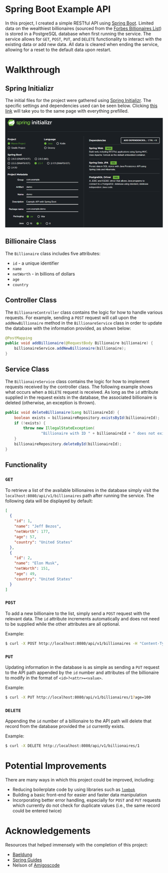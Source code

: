 # Spring Boot Example API
In this project, I created a simple RESTful API using [Spring Boot](https://spring.io/projects/spring-boot). Limited data on the wealthiest billionaires (sourced from the [Forbes Billionaires List](https://www.forbes.com/billionaires/)) is stored in a PostgreSQL database when first running the service. The service allows for `GET`, `POST`, `PUT`, and `DELETE` functionality to interact with the existing data or add new data. All data is cleared when ending the service, allowing for a reset to the default data upon restart.

# Walkthrough
## Spring Initializr
The initial files for the project were gathered using [Spring Initializr](https://start.spring.io/). The specific settings and dependencies used can be seen below. Clicking [this link](https://start.spring.io/#!type=maven-project&language=java&platformVersion=2.5.4&packaging=jar&jvmVersion=11&groupId=com.example&artifactId=demo&name=demo&description=Example%20API%20with%20Spring%20Boot&packageName=com.example.demo&dependencies=web,data-jpa,postgresql) will take you to the same page with everything prefilled. 

![Spring Initializr](docs/images/spring_initialzr.png)

## Billionaire Class
The `Billionaire` class includes five attributes:
- `id` - a unique identifier
- `name`
- `netWorth` - in billions of dollars
- `age`
- `country`

## Controller Class
The `BillionareController` class contains the logic for how to handle various requests. For example, sending a `POST` request will call upon the `addNewBillionaire` method in the `BillionareService` class in order to update the database with the information provided, as shown below:

```java
@PostMapping
public void addBillionaire(@RequestBody Billionaire billionaire) {
    billionaireService.addNewBillionaire(billionaire);
}
```

## Service Class
The `BillionaireService` class contains the logic for how to implement requests received by the controller class. The following example shows what occurs when a `DELETE` request is received. As long as the `id` attribute supplied in the request exists in the database, the associated billionaire is deleted (otherwise, an exception is thrown).

```java
public void deleteBillionaire(Long billionaireId) {
    boolean exists = billionaireRepository.existsById(billionaireId);
    if (!exists) {
        throw new IllegalStateException(
                "Billionaire with ID " + billionaireId + " does not exist");
    }
    billionaireRepository.deleteById(billionaireId);
}
```

## Functionality
### `GET`
To retrieve a list of the available billionaires in the database simply visit the `localhost:8080/api/v1/billionaires` path after running the service. The following data will be displayed by default:

```json
[
  {
    "id": 1,
    "name": "Jeff Bezos",
    "netWorth": 177,
    "age": 57,
    "country": "United States"
  },
  {
    "id": 2,
    "name": "Elon Musk",
    "netWorth": 151,
    "age": 49,
    "country": "United States"
  }
]
```

### `POST`
To add a new billionaire to the list, simply send a `POST` request with the relevant data. The `id` attribute increments automatically and does not need to be supplied while the other attributes are all optional. 

Example:
```bash
$ curl -X POST http://localhost:8080/api/v1/billionaires -H "Content-Type:application/json" -d "{\"name\": \"Bernard Arnault\", \"netWorth\": 150}"
```

### `PUT`
Updating information in the database is as simple as sending a `PUT` request to the API path appended by the `id` number and attributes of the billionaire to modify in the format of `<id>?<attr>=<value>`.

Example:
```bash
$ curl -X PUT http://localhost:8080/api/v1/billionaires/1?age=100
```

### `DELETE`
Appending the `id` number of a billionaire to the API path will delete that record from the database provided the `id` currently exists.

Example:
```bash
$ curl -X DELETE http://localhost:8080/api/v1/billionaires/1
```

# Potential Improvements
There are many ways in which this project could be improved, including:
- Reducing boilerplate code by using libraries such as [`lombok`](https://projectlombok.org/)
- Building a basic front-end for easier and faster data manipulation
- Incorporating better error handling, especially for `POST` and `PUT` requests which currently do not check for duplicate values (i.e., the same record could be entered twice)

# Acknowledgements
Resources that helped immensely with the completion of this project:
- [Baeldung](https://www.baeldung.com/spring-boot)
- [Spring Guides](https://spring.io/guides)
- Nelson of [Amigoscode](https://www.youtube.com/channel/UC2KfmYEM4KCuA1ZurravgYw)